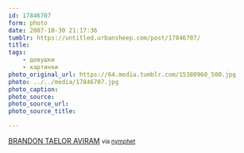 ```yaml
---
id: 17846707
form: photo
date: 2007-10-30 21:17:36
tumblr: https://untitled.urbansheep.com/post/17846707/
title:
tags:
    - девушки
    - картинки
photo_original_url: https://64.media.tumblr.com/15380960_500.jpg
photo: ../../media/17846707.jpg
photo_caption:
photo_source:
photo_source_url:
photo_source_title:

---
```


<p><a href="http://flickr.com/photos/brandon_taelor_aviram">BRANDON TAELOR AVIRAM</a> <small>via <a href="http://nymphet.tumblr.com/post/17784810">nymphet</a></small></p>
